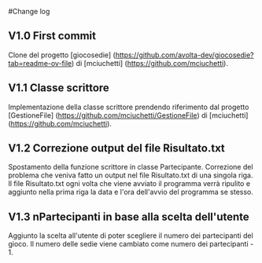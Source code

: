 #Change log

## V1.0 First commit
Clone del progetto [giocosedie] (https://github.com/avolta-dev/giocosedie?tab=readme-ov-file) di [mciuchetti] (https://github.com/mciuchetti).

## V1.1 Classe scrittore
Implementazione della classe scrittore prendendo riferimento dal progetto [GestioneFile] (https://github.com/mciuchetti/GestioneFile) di [mciuchetti] (https://github.com/mciuchetti).

## V1.2 Correzione output del file Risultato.txt
Spostamento della funzione scrittore in classe Partecipante. Correzione del problema che veniva fatto un output nel file Risultato.txt di una singola riga.
Il file Risultato.txt ogni volta che viene avviato il programma verrà ripulito e aggiunto nella prima riga la data e l'ora dell'avvio del programma se stesso.

## V1.3 nPartecipanti in base alla scelta dell'utente
Aggiunto la scelta all'utente di poter scegliere il numero dei partecipanti del gioco. Il numero delle sedie viene cambiato come numero dei partecipanti - 1.